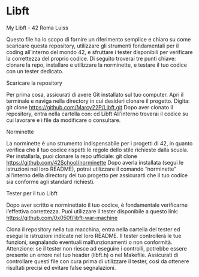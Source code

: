 # Libft
 
My Libft - 42 Roma Luiss

Questo file ha lo scopo di fornire un riferimento semplice e chiaro su come scaricare questa repository, utilizzare gli strumenti fondamentali per il coding all’interno del mondo 42, e sfruttare i tester disponibili per verificare la correttezza del proprio codice. Di seguito troverai tre punti chiave: clonare la repo, installare e utilizzare la norminette, e testare il tuo codice con un tester dedicato.

Scaricare la repository

Per prima cosa, assicurati di avere Git installato sul tuo computer. Apri il terminale e naviga nella directory in cui desideri clonare il progetto. Digita:
git clone https://github.com/Marcy22P/Libft.git
Dopo aver clonato il repository, entra nella cartella con:
cd Libft
All’interno troverai il codice su cui lavorare e i file da modificare o consultare.

Norminette

La norminette è uno strumento indispensabile per i progetti di 42, in quanto verifica che il tuo codice rispetti le regole dello stile richieste dalla scuola. Per installarla, puoi clonare la repo ufficiale:
git clone https://github.com/42School/norminette
Dopo averla installata (segui le istruzioni nel loro README), potrai utilizzare il comando “norminette” all’interno della directory del tuo progetto per assicurarti che il tuo codice sia conforme agli standard richiesti.

Tester per il tuo Libft

Dopo aver scritto e norminettato il tuo codice, è fondamentale verificarne l’effettiva correttezza. Puoi utilizzare il tester disponibile a questo link:
https://github.com/0x050f/libft-war-machine

Clona il repository nella tua macchina, entra nella cartella del tester ed esegui le istruzioni indicate nel loro README. Il tester controllerà le tue funzioni, segnalando eventuali malfunzionamenti o non conformità. Attenzione: se il tester non riesce ad eseguire i controlli, potrebbe essere presente un errore nel tuo header (libft.h) o nel Makefile. Assicurati di controllare questi file con cura prima di utilizzare il tester, così da ottenere risultati precisi ed evitare false segnalazioni.